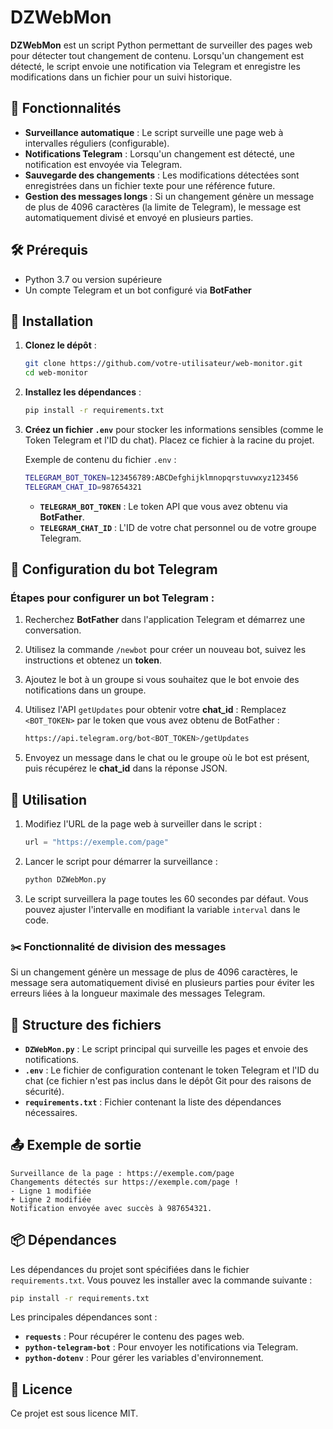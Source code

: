 # DZWebMon

**DZWebMon** est un script Python permettant de surveiller des pages web pour détecter tout changement de contenu. Lorsqu'un changement est détecté, le script envoie une notification via Telegram et enregistre les modifications dans un fichier pour un suivi historique.

## 🚀 Fonctionnalités

- **Surveillance automatique** : Le script surveille une page web à intervalles réguliers (configurable).
- **Notifications Telegram** : Lorsqu'un changement est détecté, une notification est envoyée via Telegram.
- **Sauvegarde des changements** : Les modifications détectées sont enregistrées dans un fichier texte pour une référence future.
- **Gestion des messages longs** : Si un changement génère un message de plus de 4096 caractères (la limite de Telegram), le message est automatiquement divisé et envoyé en plusieurs parties.

## 🛠️ Prérequis

- Python 3.7 ou version supérieure
- Un compte Telegram et un bot configuré via **BotFather**

## 🛑 Installation

1. **Clonez le dépôt** :

   ```bash
   git clone https://github.com/votre-utilisateur/web-monitor.git
   cd web-monitor
   ```

2. **Installez les dépendances** :

   ```bash
   pip install -r requirements.txt
   ```

3. **Créez un fichier `.env`** pour stocker les informations sensibles (comme le Token Telegram et l'ID du chat). Placez ce fichier à la racine du projet.

   Exemple de contenu du fichier `.env` :

   ```bash
   TELEGRAM_BOT_TOKEN=123456789:ABCDefghijklmnopqrstuvwxyz123456
   TELEGRAM_CHAT_ID=987654321
   ```

   - **`TELEGRAM_BOT_TOKEN`** : Le token API que vous avez obtenu via **BotFather**.
   - **`TELEGRAM_CHAT_ID`** : L'ID de votre chat personnel ou de votre groupe Telegram.

## 📲 Configuration du bot Telegram

### Étapes pour configurer un bot Telegram :

1. Recherchez **BotFather** dans l'application Telegram et démarrez une conversation.
2. Utilisez la commande `/newbot` pour créer un nouveau bot, suivez les instructions et obtenez un **token**.
3. Ajoutez le bot à un groupe si vous souhaitez que le bot envoie des notifications dans un groupe.
4. Utilisez l'API `getUpdates` pour obtenir votre **chat_id** :
   Remplacez `<BOT_TOKEN>` par le token que vous avez obtenu de BotFather :

   ```bash
   https://api.telegram.org/bot<BOT_TOKEN>/getUpdates
   ```

5. Envoyez un message dans le chat ou le groupe où le bot est présent, puis récupérez le **chat_id** dans la réponse JSON.

## 🚀 Utilisation

1. Modifiez l'URL de la page web à surveiller dans le script :

   ```python
   url = "https://exemple.com/page"
   ```

2. Lancer le script pour démarrer la surveillance :

   ```bash
   python DZWebMon.py
   ```

3. Le script surveillera la page toutes les 60 secondes par défaut. Vous pouvez ajuster l'intervalle en modifiant la variable `interval` dans le code.

### ✂️ Fonctionnalité de division des messages

Si un changement génère un message de plus de 4096 caractères, le message sera automatiquement divisé en plusieurs parties pour éviter les erreurs liées à la longueur maximale des messages Telegram.

## 📁 Structure des fichiers

- **`DZWebMon.py`** : Le script principal qui surveille les pages et envoie des notifications.
- **`.env`** : Le fichier de configuration contenant le token Telegram et l'ID du chat (ce fichier n'est pas inclus dans le dépôt Git pour des raisons de sécurité).
- **`requirements.txt`** : Fichier contenant la liste des dépendances nécessaires.

## 📤 Exemple de sortie

```
Surveillance de la page : https://exemple.com/page
Changements détectés sur https://exemple.com/page !
- Ligne 1 modifiée
+ Ligne 2 modifiée
Notification envoyée avec succès à 987654321.
```

## 📦 Dépendances

Les dépendances du projet sont spécifiées dans le fichier `requirements.txt`. Vous pouvez les installer avec la commande suivante :

```bash
pip install -r requirements.txt
```

Les principales dépendances sont :

- **`requests`** : Pour récupérer le contenu des pages web.
- **`python-telegram-bot`** : Pour envoyer les notifications via Telegram.
- **`python-dotenv`** : Pour gérer les variables d'environnement.

## 📜 Licence

Ce projet est sous licence MIT.
